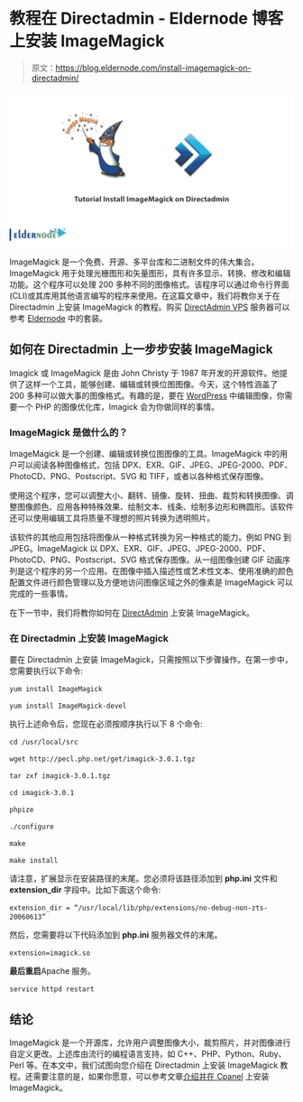 # 教程在 Directadmin - Eldernode 博客上安装 ImageMagick

> 原文：<https://blog.eldernode.com/install-imagemagick-on-directadmin/>

![Tutorial Install ImageMagick on Directadmin](img/ef9ed5a72b70dee669560638142c7ca1.png)

ImageMagick 是一个免费、开源、多平台库和二进制文件的伟大集合。ImageMagick 用于处理光栅图形和矢量图形，具有许多显示、转换、修改和编辑功能。这个程序可以处理 200 多种不同的图像格式。该程序可以通过命令行界面(CLI)或其库用其他语言编写的程序来使用。在这篇文章中，我们将教你关于在 Directadmin 上安装 ImageMagick 的教程。购买 [DirectAdmin VPS](https://eldernode.com/directadmin-vps-server/) 服务器可以参考 [Eldernode](https://eldernode.com/) 中的套装。

## **如何在 Directadmin 上一步步安装 ImageMagick**

Imagick 或 ImageMagick 是由 John Christy 于 1987 年开发的开源软件。他提供了这样一个工具，能够创建、编辑或转换位图图像。今天，这个特性涵盖了 200 多种可以做大事的图像格式。有趣的是，要在 [WordPress](https://blog.eldernode.com/tag/wordpress/) 中编辑图像，你需要一个 PHP 的图像优化库，Imagick 会为你做同样的事情。

### **ImageMagick 是做什么的？**

ImageMagick 是一个创建、编辑或转换位图图像的工具。ImageMagick 中的用户可以阅读各种图像格式，包括 DPX、EXR、GIF、JPEG、JPEG-2000、PDF、PhotoCD、PNG、Postscript、SVG 和 TIFF，或者以各种格式保存图像。

使用这个程序，您可以调整大小、翻转、镜像、旋转、扭曲、裁剪和转换图像、调整图像颜色、应用各种特殊效果、绘制文本、线条、绘制多边形和椭圆形。该软件还可以使用编辑工具将质量不理想的照片转换为透明照片。

该软件的其他应用包括将图像从一种格式转换为另一种格式的能力。例如 PNG 到 JPEG。ImageMagick 以 DPX、EXR、GIF、JPEG、JPEG-2000、PDF、PhotoCD、PNG、Postscript、SVG 格式保存图像。从一组图像创建 GIF 动画序列是这个程序的另一个应用。在图像中插入描述性或艺术性文本、使用准确的颜色配置文件进行颜色管理以及方便地访问图像区域之外的像素是 ImageMagick 可以完成的一些事情。

在下一节中，我们将教你如何在 [DirectAdmin](https://blog.eldernode.com/tag/directadmin/) 上安装 ImageMagick。

### **在 Directadmin** 上安装 ImageMagick

要在 Directadmin 上安装 ImageMagick，只需按照以下步骤操作。在第一步中，您需要执行以下命令:

```
yum install ImageMagick
```

```
yum install ImageMagick-devel
```

执行上述命令后，您现在必须按顺序执行以下 8 个命令:

```
cd /usr/local/src
```

```
wget http://pecl.php.net/get/imagick-3.0.1.tgz
```

```
tar zxf imagick-3.0.1.tgz
```

```
cd imagick-3.0.1
```

```
phpize
```

```
./configure
```

```
make
```

```
make install
```

请注意，扩展显示在安装路径的末尾。您必须将该路径添加到 **php.ini** 文件和 **extension_dir** 字段中。比如下面这个命令:

```
extension_dir = “/usr/local/lib/php/extensions/no-debug-non-zts-20060613”
```

然后，您需要将以下代码添加到 **php.ini** 服务器文件的末尾。

```
extension=imagick.so
```

**最后重启**Apache 服务。

```
service httpd restart
```

## 结论

ImageMagick 是一个开源库，允许用户调整图像大小，裁剪照片，并对图像进行自定义更改。上述库由流行的编程语言支持，如 C++、PHP、Python、Ruby、Perl 等。在本文中，我们试图向您介绍在 Directadmin 上安装 ImageMagick 教程。还需要注意的是，如果你愿意，可以参考文章[介绍并在 Cpanel](https://blog.eldernode.com/introducing-and-install-imagemagick-on-cpanel/) 上安装 ImageMagick。